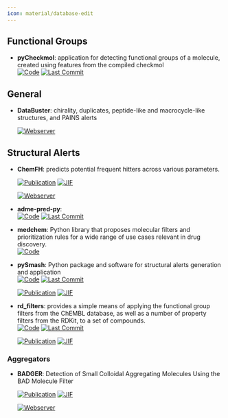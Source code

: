 ```yaml
---
icon: material/database-edit
---
```



## **Functional Groups**


- **pyCheckmol**: application for detecting functional groups of a molecule, created using features from the compiled checkmol  
    [![Code](https://img.shields.io/github/stars/jeffrichardchemistry/pyCheckmol?style=for-the-badge&logo=github)](https://github.com/jeffrichardchemistry/pyCheckmol) 
    [![Last Commit](https://img.shields.io/github/last-commit/jeffrichardchemistry/pyCheckmol?style=for-the-badge&logo=github)](https://github.com/jeffrichardchemistry/pyCheckmol) 



## **General**


- **DataBuster**: chirality, duplicates, peptide-like and macrocycle-like structures, and PAINS alerts  


    [![Webserver](https://img.shields.io/badge/Webserver-online-brightgreen?style=for-the-badge&logo=cachet&logoColor=65FF8F)](https://lnkd.in/eE-DvxCt) 

## **Structural Alerts**


- **ChemFH**: predicts potential frequent hitters across various parameters.  

    [![Publication](https://img.shields.io/badge/Publication-Citations:0-blue?style=for-the-badge&logo=bookstack)](https://doi.org/10.1093/nar/gkae424) 
    [![JIF](https://img.shields.io/badge/Impact_Factor-16.60-purple?style=for-the-badge&logo=academia)](https://doi.org/10.1093/nar/gkae424)

    [![Webserver](https://img.shields.io/badge/Webserver-online-brightgreen?style=for-the-badge&logo=cachet&logoColor=65FF8F)](https://chemfh.scbdd.com/) 


- **adme-pred-py**:   
    [![Code](https://img.shields.io/github/stars/ikmckenz/adme-pred-py?style=for-the-badge&logo=github)](https://github.com/ikmckenz/adme-pred-py) 
    [![Last Commit](https://img.shields.io/github/last-commit/ikmckenz/adme-pred-py?style=for-the-badge&logo=github)](https://github.com/ikmckenz/adme-pred-py) 




- **medchem**: Python library that proposes molecular filters and prioritization rules for a wide range of use cases relevant in drug discovery.  
    [![Code](https://img.shields.io/badge/Code-Repository-blue?style=for-the-badge)](https://medchem-docs.datamol.io/stable/) 




- **pySmash**: Python package and software for structural alerts generation and application  
    [![Code](https://img.shields.io/github/stars/kotori-y/pySmash?style=for-the-badge&logo=github)](https://github.com/kotori-y/pySmash) 
    [![Last Commit](https://img.shields.io/github/last-commit/kotori-y/pySmash?style=for-the-badge&logo=github)](https://github.com/kotori-y/pySmash) 

    [![Publication](https://img.shields.io/badge/Publication-Citations:11-blue?style=for-the-badge&logo=bookstack)](https://doi.org/10.1093/bib/bbab017) 
    [![JIF](https://img.shields.io/badge/Impact_Factor-6.80-purple?style=for-the-badge&logo=academia)](https://doi.org/10.1093/bib/bbab017)



- **rd_filters**: provides a simple means of applying the functional group filters from the ChEMBL database, as well as a number of property filters from the RDKit, to a set of compounds.  
    [![Code](https://img.shields.io/github/stars/PatWalters/rd_filters?style=for-the-badge&logo=github)](https://github.com/PatWalters/rd_filters) 
    [![Last Commit](https://img.shields.io/github/last-commit/PatWalters/rd_filters?style=for-the-badge&logo=github)](https://github.com/PatWalters/rd_filters) 

    [![Publication](https://img.shields.io/badge/Publication-Citations:3151-blue?style=for-the-badge&logo=bookstack)](https://doi.org/10.1021/jm901137j) 
    [![JIF](https://img.shields.io/badge/Impact_Factor-6.80-purple?style=for-the-badge&logo=academia)](https://doi.org/10.1021/jm901137j)


### **Aggregators**

- **BADGER**: Detection of Small Colloidal Aggregating Molecules Using the BAD Molecule Filter  

    [![Publication](https://img.shields.io/badge/Publication-Citations:0-blue?style=for-the-badge&logo=bookstack)](https://doi.org/10.1021/acs.jcim.4c00363) 
    [![JIF](https://img.shields.io/badge/Impact_Factor-5.60-purple?style=for-the-badge&logo=academia)](https://doi.org/10.1021/acs.jcim.4c00363)

    [![Webserver](https://img.shields.io/badge/Webserver-online-brightgreen?style=for-the-badge&logo=cachet&logoColor=65FF8F)](https://molmodlab-aau.com/Tools.html) 

